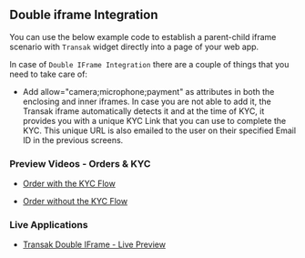 ## Double iframe Integration

You can use the below example code to establish a parent-child iframe scenario with `Transak` widget directly into a page of your web app.

In case of `Double IFrame Integration` there are a couple of things that you need to take care of:

- Add allow="camera;microphone;payment" as attributes in both the enclosing and inner iframes. In case you are not able to add it, the Transak iframe automatically detects it and at the time of KYC, it provides you with a unique KYC Link that you can use to complete the KYC. This unique URL is also emailed to the user on their specified Email ID in the previous screens.


### Preview Videos - Orders & KYC

- [Order with the KYC Flow](https://www.loom.com/share/15a0c396d3a84b04985f95e92e1076a1?sid=523898d0-760f-4a23-99d9-52c311a6dd70)

- [Order without the KYC Flow](https://www.loom.com/share/d6d1ef4991944954ba6891e5671a31bd?sid=be3610b3-93c0-4f43-b734-0d400724e769)

### Live Applications

- [Transak Double IFrame - Live Preview](https://transak-double-iframe.vercel.app/)
